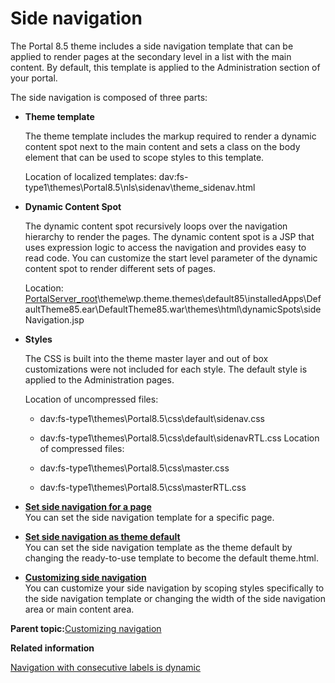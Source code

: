 # Side navigation

The Portal 8.5 theme includes a side navigation template that can be applied to render pages at the secondary level in a list with the main content. By default, this template is applied to the Administration section of your portal.

The side navigation is composed of three parts:

-   **Theme template**

    The theme template includes the markup required to render a dynamic content spot next to the main content and sets a class on the body element that can be used to scope styles to this template.

    Location of localized templates: dav:fs-type1\\themes\\Portal8.5\\nls\\sidenav\\theme\_sidenav.html

-   **Dynamic Content Spot**

    The dynamic content spot recursively loops over the navigation hierarchy to render the pages. The dynamic content spot is a JSP that uses expression logic to access the navigation and provides easy to read code. You can customize the start level parameter of the dynamic content spot to render different sets of pages.

    Location: [PortalServer\_root](../reference/wpsdirstr.md#portal_server_root_prod)\\theme\\wp.theme.themes\\default85\\installedApps\\DefaultTheme85.ear\\DefaultTheme85.war\\themes\\html\\dynamicSpots\\sideNavigation.jsp

-   **Styles**

    The CSS is built into the theme master layer and out of box customizations were not included for each style. The default style is applied to the Administration pages.

    Location of uncompressed files:

    -   dav:fs-type1\\themes\\Portal8.5\\css\\default\\sidenav.css
    -   dav:fs-type1\\themes\\Portal8.5\\css\\default\\sidenavRTL.css
    Location of compressed files:

    -   dav:fs-type1\\themes\\Portal8.5\\css\\master.css
    -   dav:fs-type1\\themes\\Portal8.5\\css\\masterRTL.css

-   **[Set side navigation for a page](../dev-theme/themeopt_cust_nav_sidepage.md)**  
You can set the side navigation template for a specific page.
-   **[Set side navigation as theme default](../dev-theme/themeopt_cust_nav_sidedefault.md)**  
You can set the side navigation template as the theme default by changing the ready-to-use template to become the default theme.html.
-   **[Customizing side navigation](../dev-theme/themeopt_cust_nav_sidecust.md)**  
You can customize your side navigation by scoping styles specifically to the side navigation template or changing the width of the side navigation area or main content area.

**Parent topic:**[Customizing navigation](../dev-theme/themeopt_cust_nav.md)

**Related information**  


[Navigation with consecutive labels is dynamic](../dev-theme/themeopt_upgrade_secnav_labels.md)

